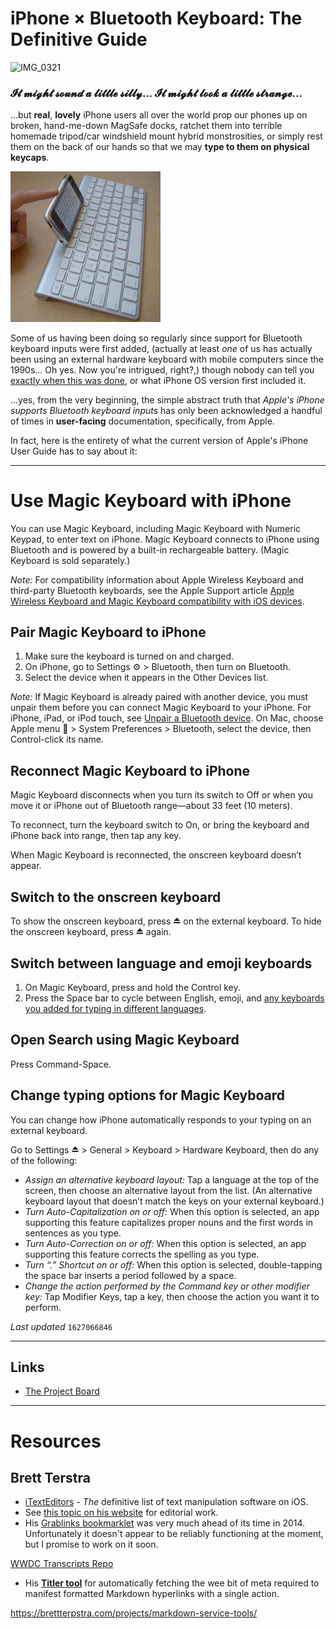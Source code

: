 # iPhone × Bluetooth Keyboard: The Definitive Guide

![IMG_0321](https://user-images.githubusercontent.com/43663476/112902434-bd059880-90ab-11eb-817c-0bb6203c76a2.JPEG)

### 𝓘𝓽 𝓶𝓲𝓰𝓱𝓽 𝓼𝓸𝓾𝓷𝓭 𝓪 𝓵𝓲𝓽𝓽𝓵𝓮 𝓼𝓲𝓵𝓵𝔂... 𝓘𝓽 𝓶𝓲𝓰𝓱𝓽 𝓵𝓸𝓸𝓴 𝓪 𝓵𝓲𝓽𝓽𝓵𝓮 𝓼𝓽𝓻𝓪𝓷𝓰𝓮...

...but **real**, **lovely** iPhone users all over the world prop our phones up on broken, hand-me-down MagSafe docks, ratchet them into terrible homemade tripod/car windshield mount hybrid monstrosities, or simply rest them on the back of our hands so that we may **type to them on physical keycaps**. 

<img src="/images/firstgen.jpg" alt="Apple Insider First-Gen" style="zoom: 50%;" />

Some of us having been doing so regularly since support for Bluetooth keyboard inputs were first added, (actually at least *one* of us has actually been using an external hardware keyboard with mobile computers since the 1990s... Oh yes. Now you're intrigued, right?,) though nobody can tell you [exactly when this was done](https://appleinsider.com/articles/07/10/15/review_apple_wireless_keyboard_aluminum), or what iPhone OS version first included it. 

...yes, from the very beginning, the simple abstract truth that *Apple's iPhone supports Bluetooth keyboard inputs* has only been acknowledged a handful of times in **user-facing** documentation, specifically, from Apple. 

In fact, here is the entirety of what the current version of Apple's iPhone User Guide has to say about it:

***

# Use Magic Keyboard with iPhone

You can use Magic Keyboard, including Magic Keyboard with Numeric Keypad, to enter text on iPhone. Magic Keyboard connects to iPhone using Bluetooth and is powered by a built-in rechargeable battery. (Magic Keyboard is sold separately.)

*Note:* For compatibility information about Apple Wireless Keyboard and third-party Bluetooth keyboards, see the Apple Support article [Apple Wireless Keyboard and Magic Keyboard compatibility with iOS devices](https://support.apple.com/HT202041).

## Pair Magic Keyboard to iPhone

1. Make sure the keyboard is turned on and charged.
2. On iPhone, go to Settings ⚙︎ > Bluetooth, then turn on Bluetooth.
3. Select the device when it appears in the Other Devices list.

*Note:* If Magic Keyboard is already paired with another device, you must unpair them before you can connect Magic Keyboard to your iPhone. For iPhone, iPad, or iPod touch, see [Unpair a Bluetooth device](https://support.apple.com/guide/iphone/use-other-bluetooth-headphones-iph3c50f191/14.0/ios/14.0#iph8f62615e0). On Mac, choose Apple menu 🍎 > System Preferences > Bluetooth, select the device, then Control-click its name.

## Reconnect Magic Keyboard to iPhone

Magic Keyboard disconnects when you turn its switch to Off or when you move it or iPhone out of Bluetooth range—about 33 feet (10 meters).

To reconnect, turn the keyboard switch to On, or bring the keyboard and iPhone back into range, then tap any key.

When Magic Keyboard is reconnected, the onscreen keyboard doesn’t appear.

## Switch to the onscreen keyboard

To show the onscreen keyboard, press ⏏︎ on the external keyboard. To hide the onscreen keyboard, press ⏏︎ again.

## Switch between language and emoji keyboards

1. On Magic Keyboard, press and hold the Control key.
2. Press the Space bar to cycle between English, emoji, and [any keyboards you added for typing in different languages](https://support.apple.com/guide/iphone/add-or-change-keyboards-iph73b71eb/14.0/ios/14.0).

## Open Search using Magic Keyboard

Press Command-Space.

## Change typing options for Magic Keyboard

You can change how iPhone automatically responds to your typing on an external keyboard.

Go to Settings ⏏︎ > General > Keyboard > Hardware Keyboard, then do any of the following:

* *Assign an alternative keyboard layout:* Tap a language at the top of the screen, then choose an alternative layout from the list. (An alternative keyboard layout that doesn’t match the keys on your external keyboard.)
* *Turn Auto-Capitalization on or off:* When this option is selected, an app supporting this feature capitalizes proper nouns and the first words in sentences as you type.
* *Turn Auto-Correction on or off:* When this option is selected, an app supporting this feature corrects the spelling as you type.
* *Turn “.” Shortcut on or off:* When this option is selected, double-tapping the space bar inserts a period followed by a space.
* *Change the action performed by the Command key or other modifier key:* Tap Modifier Keys, tap a key, then choose the action you want it to perform.

*Last updated* `1627066846`

***

## Links

* [The Project Board](https://github.com/extratone/bilge/projects/2)

***

# Resources
## Brett Terstra

* [iTextEditors](https://brettterpstra.com/ios-text-editors) - *The* definitive list of text manipulation software on iOS.
* See [this topic on his website](https://brettterpstra.com/topic/keyboard/) for editorial work.
* His [Grablinks bookmarklet](https://brettterpstra.com/projects/grablinks/) was very much ahead of its time in 2014. Unfortunately it doesn't appear to be reliably functioning at the moment, but I promise to work on it soon. 

<script src="https://gist.github.com/ttscoff/5834741.js"></script>

[WWDC Transcripts Repo](https://github.com/extratone/wwdc)

* His [**Titler tool**](https://brettterpstra.com/projects/titler/) for automatically fetching the wee bit of meta required to manifest formatted Markdown hyperlinks with a single action.

https://brettterpstra.com/projects/markdown-service-tools/

